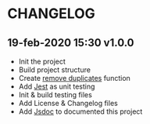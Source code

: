 # CHANGELOG

## 19-feb-2020 15:30 v1.0.0
+ Init the project
+ Build project structure
+ Create [remove duplicates](./src/remove-deplicates.js) function
+ Add [Jest](https://jestjs.io/) as unit testing
+ Init & build testing files
+ Add License & Changelog files
+ Add [Jsdoc](https://jsdoc.app/) to documented this project
